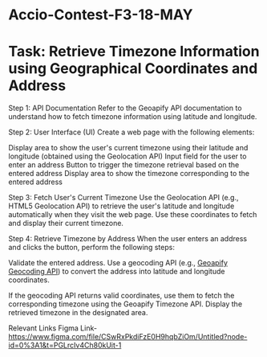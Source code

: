 # Accio-Contest-F3-18-MAY


# Task: Retrieve Timezone Information using Geographical Coordinates and Address


Step 1: API Documentation
Refer to the Geoapify API documentation to understand how to fetch timezone information using latitude and longitude.

Step 2: User Interface (UI)
Create a web page with the following elements:

Display area to show the user's current timezone using their latitude and longitude (obtained using the Geolocation API)
Input field for the user to enter an address
Button to trigger the timezone retrieval based on the entered address
Display area to show the timezone corresponding to the entered address


Step 3: Fetch User's Current Timezone
Use the Geolocation API (e.g., HTML5 Geolocation API) to retrieve the user's latitude and longitude automatically when they visit the web page. Use these coordinates to fetch and display their current timezone.

Step 4: Retrieve Timezone by Address
When the user enters an address and clicks the button, perform the following steps:

Validate the entered address.
Use a geocoding API (e.g., [Geoapify Geocoding API](https://www.geoapify.com/geocoding-api)) to convert the address into latitude and longitude coordinates.

If the geocoding API returns valid coordinates, use them to fetch the corresponding timezone using the Geoapify Timezone API.
Display the retrieved timezone in the designated area.


Relevant Links
Figma Link- https://www.figma.com/file/CSwRxPkdiFzE0H9hqbZiOm/Untitled?node-id=0%3A1&t=PGLrcIv4Ch80kUit-1
